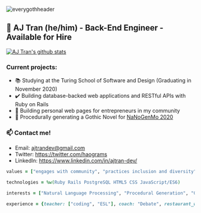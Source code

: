 ![everygothheader](https://user-images.githubusercontent.com/31839316/90707716-73bbb380-e255-11ea-836b-3394cc059267.png)

## 🔮 AJ Tran (he/him) - Back-End Engineer - Available for Hire

[![AJ Tran's github stats](https://github-readme-stats.vercel.app/api?username=ajtran303&hide=stars)](https://github.com/ajtran303)

### Current projects:

- :books: Studying at the Turing School of Software and Design (Graduating in November 2020)
- :heavy_check_mark: Building database-backed web applications and RESTful APIs with Ruby on Rails
- :art: Building personal web pages for entrepreneurs in my community
- :bat: Procedurally generating a Gothic Novel for [NaNoGenMo 2020](https://nanogenmo.github.io/)

### 📫 Contact me!

- Email: <ajtrandev@gmail.com> 
- Twitter: https://twitter.com/haograms
- LinkedIn: https://www.linkedin.com/in/ajtran-dev/

```ruby
values = ["engages with community", "practices inclusion and diversity", "wears many hats"]

technologies = %w(Ruby Rails PostgreSQL HTML5 CSS JavaScript/ES6)

interests = ["Natural Language Processing", "Procedural Generation", "Gothic Programming"]

experience = {teacher: ["coding", "ESL"], coach: "Debate", restaurant_worker: fullstack ||= ["front", "back"]}  
```
